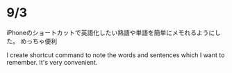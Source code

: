 # 9/3

iPhoneのショートカットで英語化したい熟語や単語を簡単にメモれるようにした。
めっちゃ便利

I create shortcut command to note the words and sentences which I want to remember. It's very convenient.
